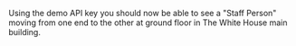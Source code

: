 Using the demo API key you should now be able to see a "Staff Person" moving from one end to the other at ground floor in The White House main building.
